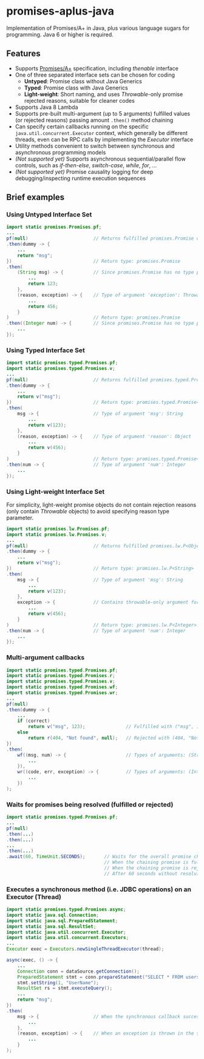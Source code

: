 <!--
    Copyright (C) 2015-2020, Joseph M. G. Tsai
    under the terms of the Apache License, Version 2.0 (ALv2),
    found at http://www.apache.org/licenses/LICENSE-2.0
-->

# promises-aplus-java

Implementation of Promises/A+ in Java, plus various language sugars for programming.  Java 6 or higher is required.

## <a name="features"></a>Features
* Supports [Promises/A+](https://promisesaplus.com/) specification, including _thenable_ interface
* One of three separated interface sets can be chosen for coding 
  * __Untyped__: Promise class without Java Generics
  * __Typed__: Promise class with Java Generics
  * __Light-weight__: Short naming, and uses _Throwable_-only promise rejected reasons, suitable for cleaner codes
* Supports Java 8 Lambda
* Supports pre-built multi-argument (up to 5 arguments) fulfilled values (or rejected reasons) passing amount `.then()`
  method chaining
* Can specify certain callbacks running on the specific `java.util.concurrent.Executor` context, which generally
  be different threads, even can be RPC calls by implementing the _Executor_ interface
* Utility methods convenient to switch between synchronous and asynchronous programming models
* _(Not supported yet)_ Supports asynchronous sequential/parallel flow controls, such as _if-then-else_, _switch-case_,
  _while_, _for_, ...
* _(Not supported yet)_ Promise causality logging for deep debugging/inspecting runtime execution sequences

## <a name="untypedExamples"></a>Brief examples

### Using Untyped Interface Set
```java
import static promises.Promises.pf;
...
pf(null)                        // Returns fulfilled promises.Promise with null value
.then(dummy -> {
    ...
    return "msg";
})                              // Return type: promises.Promise
.then(
    (String msg) -> {           // Since promises.Promise has no type parameter, this lambda should specify the explicit argument type: String 
        ...
        return 123;
    },
    (reason, exception) -> {    // Type of argument 'exception': Throwable
        ...
        return 456;
    }
)                               // Return type: promises.Promise
.then((Integer num) -> {        // Since promises.Promise has no type parameter, this lambda should specify the explicit argument type: Integer
    ...
});
```

### Using Typed Interface Set
```java
import static promises.typed.Promises.pf;
import static promises.typed.Promises.v;
...
pf(null)                        // Returns fulfilled promises.typed.Promise<Object, Object> with null value
.then(dummy -> {
    ...
    return v("msg");
})                              // Return type: promises.typed.Promise<String, Object>
.then(
    msg -> {                    // Type of argument 'msg': String
        ...
        return v(123);
    },
    (reason, exception) -> {    // Type of argument 'reason': Object
        ...
        return v(456);
    }
)                               // Return type: promises.typed.Promise<Integer, Object>
.then(num -> {                  // Type of argument 'num': Integer
    ...
});
```

### Using Light-weight Interface Set
For simplicity, light-weight promise objects do not contain rejection reasons (only contain _Throwable_ objects) to
avoid specifying reason type parameter.

```java
import static promises.lw.Promises.pf;
import static promises.lw.Promises.v;
...
pf(null)                        // Returns fulfilled promises.lw.P<Object> with null value
.then(dummy -> {
    ...
    return v("msg");
})                              // Return type: promises.lw.P<String>
.then(
    msg -> {                    // Type of argument 'msg': String
        ...
        return v(123);
    },
    exception -> {              // Contains throwable-only argument for rejection
        ...
        return v(456);
    }
)                               // Return type: promises.lw.P<Integer>
.then(num -> {                  // Type of argument 'num': Integer
    ...
});
```

### Multi-argument callbacks
```java
import static promises.typed.Promises.pf;
import static promises.typed.Promises.r;
import static promises.typed.Promises.v;
import static promises.typed.Promises.wf;
import static promises.typed.Promises.wr;
...
pf(null)
.then(dummy -> {
    ...
    if (correct)
        return v("msg", 123);               // Fulfilled with ("msg", 123)
    else
        return r(404, "Not found", null);   // Rejected with (404, "Not found"), null Throwable
})
.then(
    wf((msg, num) -> {                      // Types of arguments: (String, Integer)
        ...
    }),
    wr((code, err, exception) -> {          // Types of arguments: (Integer, String, Throwable)
        ...
    })
);
```

### Waits for promises being resolved (fulfilled or rejected)
```java
import static promises.typed.Promises.pf;
...
pf(null)
.then(...)
.then(...)
...
.then(...)
.await(60, TimeUnit.SECONDS);       // Waits for the overall promise chain being resolved
                                    // When the chaining promise is fulfilled, the value would be returned
                                    // When the chaining promise is rejected, promises.PromiseRejectedException containing rejected reason/exception would be thrown
                                    // After 60 seconds without resolving, java.util.concurrent.TimeoutException would be thrown
```

### Executes a synchronous method (i.e. JDBC operations) on an Executor (Thread)

```java
import static promises.typed.Promises.async;
import static java.sql.Connection;
import static java.sql.PreparedStatement;
import static java.sql.ResultSet;
import static java.util.concurrent.Executor;
import static java.util.concurrent.Executors;
...
Executor exec = Executors.newSingleThreadExecutor(thread);

async(exec, () -> {
    ...
    Connection conn = dataSource.getConnection();
    PreparedStatement stmt = conn.prepareStatement("SELECT * FROM users WHERE name = ?");
    stmt.setString(1, "UserName");
    ResultSet rs = stmt.executeQuery();
    ...
    return "msg";
})
.then(
    msg -> {                    // When the synchronous callback successfully returns, the promise would be fulfilled with the returned value
        ...
    },
    (reason, exception) -> {    // When an exception is thrown in the synchronous callback, the promise would be rejected with the thrown exception
        ...
    }
);
```
